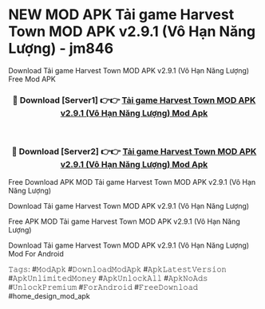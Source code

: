 # NEW MOD APK Tải game Harvest Town MOD APK v2.9.1 (Vô Hạn Năng Lượng) - jm846
Download Tải game Harvest Town MOD APK v2.9.1 (Vô Hạn Năng Lượng) Free Mod APK

<div align="center">
<h3>🔴 Download [Server1] 👉👉 <a href="https://apk-comot.site?title=Tải_game_Harvest_Town_MOD_APK_v2.9.1_(Vô_Hạn_Năng_Lượng)">Tải game Harvest Town MOD APK v2.9.1 (Vô Hạn Năng Lượng) Mod Apk</a></h3><br>

<h3>🔴 Download [Server2] 👉👉 <a href="https://apk-comot.site?title=Tải_game_Harvest_Town_MOD_APK_v2.9.1_(Vô_Hạn_Năng_Lượng)">Tải game Harvest Town MOD APK v2.9.1 (Vô Hạn Năng Lượng) Mod Apk</a></h3>
</div>


Free Download APK MOD Tải game Harvest Town MOD APK v2.9.1 (Vô Hạn Năng Lượng)

Download Tải game Harvest Town MOD APK v2.9.1 (Vô Hạn Năng Lượng) 

Free APK MOD Tải game Harvest Town MOD APK v2.9.1 (Vô Hạn Năng Lượng) 

Download Tải game Harvest Town MOD APK v2.9.1 (Vô Hạn Năng Lượng) Mod For Android

𝚃𝚊𝚐𝚜: #𝙼𝚘𝚍𝙰𝚙𝚔 #𝙳𝚘𝚠𝚗𝚕𝚘𝚊𝚍𝙼𝚘𝚍𝙰𝚙𝚔 #𝙰𝚙𝚔𝙻𝚊𝚝𝚎𝚜𝚝𝚅𝚎𝚛𝚜𝚒𝚘𝚗 #𝙰𝚙𝚔𝚄𝚗𝚕𝚒𝚖𝚒𝚝𝚎𝚍𝙼𝚘𝚗𝚎𝚢 #𝙰𝚙𝚔𝚄𝚗𝚕𝚘𝚌𝚔𝙰𝚕𝚕 #𝙰𝚙𝚔𝙽𝚘𝙰𝚍𝚜 #𝚄𝚗𝚕𝚘𝚌𝚔𝙿𝚛𝚎𝚖𝚒𝚞𝚖 #𝙵𝚘𝚛𝙰𝚗𝚍𝚛𝚘𝚒𝚍 #𝙵𝚛𝚎𝚎𝙳𝚘𝚠𝚗𝚕𝚘𝚊𝚍 #home_design_mod_apk
